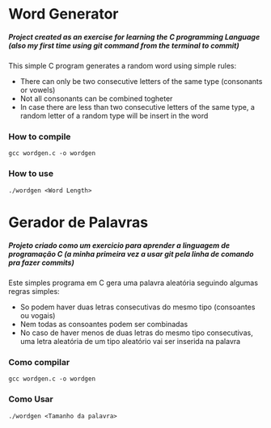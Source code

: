 # Word Generator

##### Project created as an exercise for learning the C programming Language _(also my first time using git command from the terminal to commit)_

This simple C program generates a random word using simple rules:

* There can only be two consecutive letters of the same type (consonants or vowels)
* Not all consonants can be combined togheter
* In case there are less than two consecutive letters of the same type, a random letter of a random type will be insert in the word

### How to compile

```
gcc wordgen.c -o wordgen
```

### How to use

```
./wordgen <Word Length>
```
# Gerador de Palavras

##### Projeto criado como um exercicio para aprender a linguagem de programação C _(a minha primeira vez a usar git pela linha de comando pra fazer commits)_

Este simples programa em C gera uma palavra aleatória seguindo algumas regras simples:

* So podem haver duas letras consecutivas do mesmo tipo (consoantes ou vogais)
* Nem todas as consoantes podem ser combinadas
* No caso de haver menos de duas letras do mesmo tipo consecutivas, uma letra aleatória de um tipo aleatório vai ser inserida na palavra

### Como compilar

```
gcc wordgen.c -o wordgen
```

### Como Usar

```
./wordgen <Tamanho da palavra>
```
